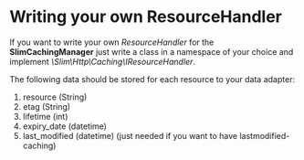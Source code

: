 Writing your own ResourceHandler
==================

If you want to write your own *ResourceHandler* for the **SlimCachingManager** just write a class in a namespace of your choice and implement *\Slim\Http\Caching\IResourceHandler*.

The following data should be stored for each resource to your data adapter:

1. resource (String)
2. etag (String)
3. lifetime (int)
4. expiry_date (datetime)
5. last_modified (datetime) (just needed if you want to have lastmodified-caching)